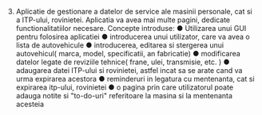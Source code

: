 
3. Aplicatie de gestionare a datelor de service ale masinii personale, cat si a
ITP-ului, rovinietei. Aplicatia va avea mai multe pagini, dedicate
functionalitatiilor necesare.
Concepte introduse:
● Utilizarea unui GUI pentru folosirea aplicatiei
● introducerea unui utilizator, care va avea o lista de autovehicule
● introducerea, editarea si stergerea unui autovehicul( marca, model,
specificatii, an fabricatie)
● modificarea datelor legate de reviziile tehnice( frane, ulei, transmisie,
etc. )
● adaugarea datei ITP-ului si rovinietei, astfel incat sa se arate cand va
urma expirarea acestora
● reminderuri in legatura cu mentenanta, cat si expirarea itp-ului,
rovinietei
● o pagina prin care utilizatorul poate adauga notite si "to-do-uri"
referitoare la masina si la mentenanta acesteia
